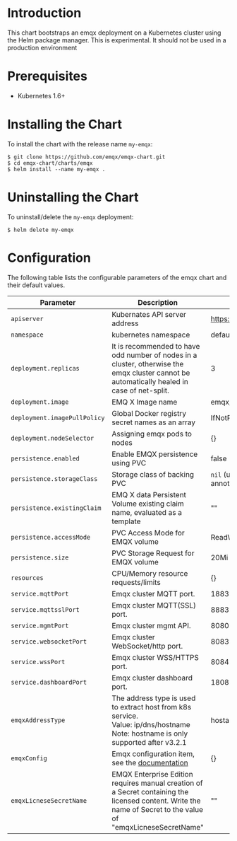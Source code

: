 # Introduction
This chart bootstraps an emqx deployment on a Kubernetes cluster using the Helm package manager. This is experimental. It should not be used in a production environment

# Prerequisites
+ Kubernetes 1.6+

# Installing the Chart
To install the chart with the release name `my-emqx`:
```
$ git clone https://github.com/emqx/emqx-chart.git
$ cd emqx-chart/charts/emqx
$ helm install --name my-emqx .
```

# Uninstalling the Chart
To uninstall/delete the `my-emqx` deployment:
```
$ helm delete my-emqx
```

# Configuration
The following table lists the configurable parameters of the emqx chart and their default values.

| Parameter  | Description | Default Value |
| ---        |  ---        | ---           |
| `apiserver`  | Kubernates API server address |  https://kubernetes.default.svc:443    |
| `namespace`  | kubernetes namespace   |   default |
| `deployment.replicas` | It is recommended to have odd number of nodes in a cluster, otherwise the emqx cluster cannot be automatically healed in case of net-split. |3|
| `deployment.image` | EMQ X Image name |emqx/emqx:latest|
| `deployment.imagePullPolicy`  | Global Docker registry secret names as an array |IfNotPresent|
| `deployment.nodeSelector` | Assigning emqx pods to nodes |{}|
| `persistence.enabled` | Enable EMQX persistence using PVC |false|
| `persistence.storageClass` | Storage class of backing PVC |`nil` (uses alpha storage class annotation)|
| `persistence.existingClaim` | EMQ X data Persistent Volume existing claim name, evaluated as a template |""|
| `persistence.accessMode` | PVC Access Mode for EMQX volume |ReadWriteOnce|
| `persistence.size` | PVC Storage Request for EMQX volume |20Mi|
| `resources` | CPU/Memory resource requests/limits |{}|
| `service.mqttPort`  | Emqx cluster MQTT port. |1883|
| `service.mqttsslPort` | Emqx cluster MQTT(SSL) port.  |8883|
| `service.mgmtPort`  | Emqx cluster mgmt API.  |8080|
| `service.websocketPort`  | Emqx cluster WebSocket/http port. |8083|
| `service.wssPort`  | Emqx cluster WSS/HTTPS port.  |8084|
| `service.dashboardPort` | Emqx cluster dashboard port. |18083|
| `emqxAddressType` | The address type is used to extract host from k8s service. <br> Value: ip/dns/hostname  <br> Note: hostname is only supported after v3.2.1 | hostaname |
| `emqxConfig` | Emqx configuration item, see the [documentation](https://github.com/emqx/emqx-docker#emq-x-configuration) |{}|
| `emqxLicneseSecretName` | EMQX Enterprise Edition requires manual creation of a Secret containing the licensed content. Write the name of Secret to the value of "emqxLicneseSecretName" |""|
